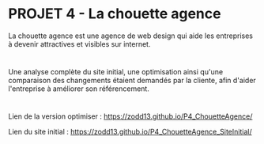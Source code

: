 # PROJET 4 - La chouette agence

La chouette agence est une agence de web design qui aide les entreprises à devenir attractives et visibles sur internet.

#

Une analyse complète du site initial, une optimisation ainsi qu'une comparaison des changements étaient demandés par la cliente,
afin d'aider l'entreprise à améliorer son référencement.
#
Lien de la version optimiser : https://zodd13.github.io/P4_ChouetteAgence/

Lien du site initial : https://zodd13.github.io/P4_ChouetteAgence_SiteInitial/



